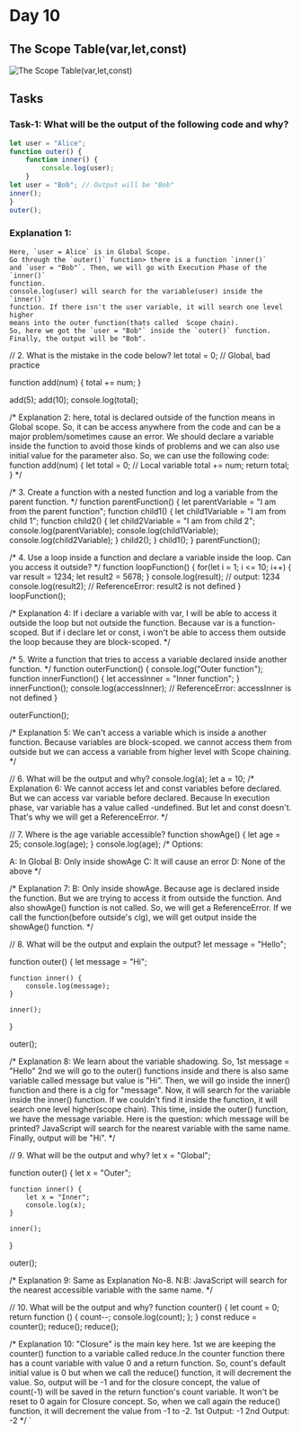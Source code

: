 # Day 10

## The Scope Table(var,let,const)
![The Scope Table(var,let,const)](https://github.com/user-attachments/assets/4af36545-3e96-4395-aae6-128debb912da)

## Tasks

### Task-1: What will be the output of the following code and why?
```js
let user = "Alice";
function outer() {
    function inner() {
        console.log(user);
    }
let user = "Bob"; // Output will be "Bob"
inner();
}
outer();
```
### Explanation 1: 
    Here, `user = Alice` is in Global Scope. 
    Go through the `outer()` function> there is a function `inner()`
    and `user = "Bob"`. Then, we will go with Execution Phase of the `inner()`
    function. 
    console.log(user) will search for the variable(user) inside the `inner()`
    function. If there isn't the user variable, it will search one level higher
    means into the outer function(thats called  Scope chain).
    So, here we got the `user = "Bob"` inside the `outer()` function.
    Finally, the output will be "Bob".




// 2. What is the mistake in the code below?
let total = 0; // Global, bad practice

function add(num) {
    total += num;
}

add(5);
add(10);
console.log(total);


/* Explanation 2: here, total is declared outside of the function means 
    in Global scope. So, it can be access anywhere from the code and can 
    be a major problem/sometimes cause an error.
    We should declare a variable inside the function to avoid those kinds of
    problems and we can also use initial value for the parameter also.
    So, we can use the following code:
    function add(num) {
        let total = 0; // Local variable
        total += num;
        return total;
    }
*/



/* 3. Create a function with a nested function and log a 
    variable from the parent function. */
function parentFunction() {
    let parentVariable = "I am from the parent function";
    function child1() {
        let child1Variable = "I am from child 1";
        function child2() {
            let child2Variable = "I am from child 2";
            console.log(parentVariable);
            console.log(child1Variable);
            console.log(child2Variable);
        }
        child2();
    }
    child1();
}
parentFunction();



/* 4. Use a loop inside a function and declare a variable inside
    the loop. Can you access it outside? */
    function loopFunction() {
        for(let i = 1; i <= 10; i++) {
            var result = 1234;
            let result2 = 5678;
        }
        console.log(result); // output: 1234
        console.log(result2); // ReferenceError: result2 is not defined
    }
    loopFunction();

/* Explanation 4: If i declare a variable with var, I will be able to access it 
    outside the loop but not outside the function. Because var is a function-scoped.
    But if i declare let or const, i won't be able to access them outside the 
    loop because they are block-scoped.
*/



/* 5. Write a function that tries to access a variable declared inside another function. */
function outerFunction() {
    console.log("Outer function");
    function innerFunction() {
        let accessInner = "Inner function";
    }
    innerFunction();
    console.log(accessInner); // ReferenceError: accessInner is not defined
}

outerFunction();

/* Explanation 5: We can't access a variable which is inside a another function.
    Because variables are block-scoped. we cannot access them from outside but
    we can access a variable from higher level with Scope chaining.
*/



// 6. What will be the output and why?
console.log(a);
let a = 10;
/* Explanation 6: We cannot access let and const variables before declared.
    But we can access var variable before declared. Because In execution
    phase, var variable has a value called -undefined. But let and const doesn't.
    That's why we will get a ReferenceError.
*/



// 7. Where is the age variable accessible?
function showAge() {
    let age = 25;
    console.log(age);
}
console.log(age);
/* Options:

A: In Global
B: Only inside showAge
C: It will cause an error
D: None of the above */

/* Explanation 7: B: Only inside showAge.
    Because age is declared inside the function. But we are trying to access
    it from outside the function. And also showAge() function is not called.
    So, we will get a ReferenceError.
    If we call the function(before outside's clg), we will get output inside
    the showAge() function.
*/



// 8. What will be the output and explain the output?
let message = "Hello";

function outer() {
    let message = "Hi";

    function inner() {
        console.log(message);
    }

    inner();
}

outer();

/* Explanation 8: We learn about the variable shadowing.
    So, 1st message = "Hello"
    2nd we will go to the outer() functions inside and there is also
    same variable called message but value is "Hi".
    Then, we will go inside the inner() function and there is a clg
    for "message".
    Now, it will search for the variable inside the inner() function.
    If we couldn't find it inside the function, it will search one level
    higher(scope chain). 
    This time, inside the outer() function, we have the message variable.
    Here is the question: which message will be printed?
    JavaScript will search for the nearest variable with the same name.
    Finally, output will be "Hi".
*/



// 9. What will be the output and why?
let x = "Global";

function outer() {
    let x = "Outer";

    function inner() {
        let x = "Inner";
        console.log(x);
    }

    inner();
}

outer();

/* Explanation 9: Same as Explanation No-8.
    N:B: JavaScript will search for the nearest accessible variable
    with the same name.
*/



// 10. What will be the output and why?
function counter() {
    let count = 0;
    return function () {
        count--;
        console.log(count);
    };
}
const reduce = counter();
reduce();
reduce();

/* Explanation 10: "Closure" is the main key here. 1st we are keeping the
    counter() function to a variable called reduce.In the counter function
    there has a count variable with value 0 and a return function. So, count's 
    default initial value is 0 but when we call the reduce() function,
    it will decrement the value. So, output will be -1 and for the closure
    concept, the value of count(-1) will be saved in the return function's
    count variable. It won't be reset to 0 again for Closure concept.
    So, when we call again the reduce() function, it will decrement the value
    from -1 to -2.
    1st Output: -1
    2nd Output: -2
*/
`
